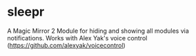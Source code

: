 # sleepr
A Magic Mirror 2 Module for hiding and showing all modules via notifications. Works with Alex Yak's voice control (https://github.com/alexyak/voicecontrol)

